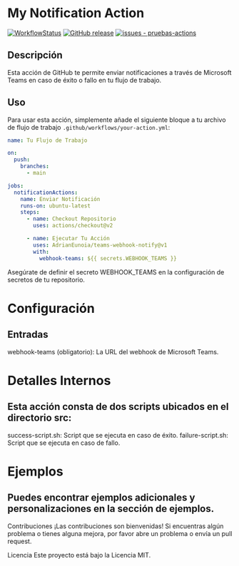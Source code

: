 # My Notification Action

[![WorkflowStatus](https://github.com/AdrianEunoia/pruebas-actions/actions/workflows/development.yml/badge.svg)](https://github.com/AdrianEunoia/pruebas-actions/actions/workflows/development.yml)
[![GitHub release](https://img.shields.io/github/release/AdrianEunoia/pruebas-actions?include_prereleases=&sort=semver&color=brightgreen)](https://github.com/AdrianEunoia/pruebas-actions/releases/)
[![issues - pruebas-actions](https://img.shields.io/github/issues/AdrianEunoia/pruebas-actions)](https://github.com/AdrianEunoia/pruebas-actions/issues)

## Descripción

Esta acción de GitHub te permite enviar notificaciones a través de Microsoft Teams en caso de éxito o fallo en tu flujo de trabajo.

## Uso

Para usar esta acción, simplemente añade el siguiente bloque a tu archivo de flujo de trabajo `.github/workflows/your-action.yml`:

```yaml
name: Tu Flujo de Trabajo

on:
  push:
    branches:
      - main

jobs:
  notificationActions:
    name: Enviar Notificación
    runs-on: ubuntu-latest
    steps:
      - name: Checkout Repositorio
        uses: actions/checkout@v2

      - name: Ejecutar Tu Acción
        uses: AdrianEunoia/teams-webhook-notify@v1
        with:
          webhook-teams: ${{ secrets.WEBHOOK_TEAMS }}
```

Asegúrate de definir el secreto WEBHOOK_TEAMS en la configuración de secretos de tu repositorio.

# Configuración

## Entradas

webhook-teams (obligatorio): La URL del webhook de Microsoft Teams.

# Detalles Internos
## Esta acción consta de dos scripts ubicados en el directorio src:

success-script.sh: Script que se ejecuta en caso de éxito.
failure-script.sh: Script que se ejecuta en caso de fallo.

# Ejemplos
## Puedes encontrar ejemplos adicionales y personalizaciones en la sección de ejemplos.

Contribuciones
¡Las contribuciones son bienvenidas! Si encuentras algún problema o tienes alguna mejora, por favor abre un problema o envía un pull request.

Licencia
Este proyecto está bajo la Licencia MIT.